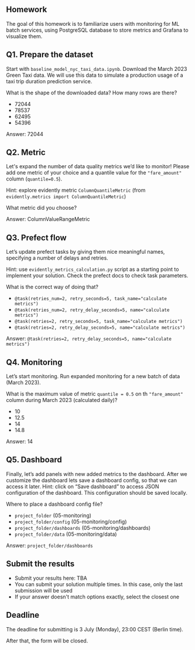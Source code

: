 ## Homework

The goal of this homework is to familiarize users with monitoring for ML batch services, using PostgreSQL database to store metrics and Grafana to visualize them.



## Q1. Prepare the dataset

Start with `baseline_model_nyc_taxi_data.ipynb`. Download the March 2023 Green Taxi data. We will use this data to simulate a production usage of a taxi trip duration prediction service.

What is the shape of the downloaded data? How many rows are there?

* 72044
* 78537 
* 62495
* 54396

Answer: 72044

## Q2. Metric

Let's expand the number of data quality metrics we’d like to monitor! Please add one metric of your choice and a quantile value for the `"fare_amount"` column (`quantile=0.5`).

Hint: explore evidently metric `ColumnQuantileMetric` (from `evidently.metrics import ColumnQuantileMetric`) 

What metric did you choose?

Answer: ColumnValueRangeMetric


## Q3. Prefect flow 

Let’s update prefect tasks by giving them nice meaningful names, specifying a number of delays and retries.

Hint: use `evidently_metrics_calculation.py` script as a starting point to implement your solution. Check the  prefect docs to check task parameters.

What is the correct way of doing that?

* `@task(retries_num=2, retry_seconds=5, task_name="calculate metrics")`
* `@task(retries_num=2, retry_delay_seconds=5, name="calculate metrics")`
* `@task(retries=2, retry_seconds=5, task_name="calculate metrics")`
* `@task(retries=2, retry_delay_seconds=5, name="calculate metrics")`

Answer: `@task(retries=2, retry_delay_seconds=5, name="calculate metrics")`

## Q4. Monitoring

Let’s start monitoring. Run expanded monitoring for a new batch of data (March 2023). 

What is the maximum value of metric `quantile = 0.5` on th `"fare_amount"` column during March 2023 (calculated daily)?

* 10
* 12.5
* 14
* 14.8

Answer: 14

## Q5. Dashboard


Finally, let’s add panels with new added metrics to the dashboard. After we customize the  dashboard lets save a dashboard config, so that we can access it later. Hint: click on “Save dashboard” to access JSON configuration of the dashboard. This configuration should be saved locally.

Where to place a dashboard config file?

* `project_folder` (05-monitoring)
* `project_folder/config`  (05-monitoring/config)
* `project_folder/dashboards`  (05-monitoring/dashboards)
* `project_folder/data`  (05-monitoring/data)

Answer: `project_folder/dashboards`

## Submit the results

* Submit your results here: TBA
* You can submit your solution multiple times. In this case, only the last submission will be used
* If your answer doesn't match options exactly, select the closest one


## Deadline

The deadline for submitting is 3 July (Monday), 23:00 CEST (Berlin time). 

After that, the form will be closed.
